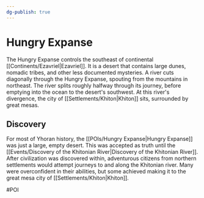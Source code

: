 ```yaml
---
dg-publish: true
---
```


# Hungry Expanse
The Hungry Expanse controls the southeast of continental [[Continents/Ezavriel|Ezavriel]]. It is a desert that contains large dunes, nomadic tribes, and other less documented mysteries. A river cuts diagonally through the Hungry Expanse, spouting from the mountains in northeast. The river splits roughly halfway through its journey, before emptying into the ocean to the desert's southwest. At this river's divergence, the city of [[Settlements/Khiton|Khiton]] sits, surrounded by great mesas. 

## Discovery
For most of Yhoran history, the [[POIs/Hungry Expanse|Hungry Expanse]] was just a large, empty desert. This was accepted as truth until the [[Events/Discovery of the Khitonian River|Discovery of the Khitonian River]]. After civilization was discovered within, adventurous citizens from northern settlements would attempt journeys to and along the Khitonian river. Many were overconfident in their abilities, but some achieved making it to the great mesa city of [[Settlements/Khiton|Khiton]]. 

#POI